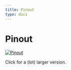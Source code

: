 ```yaml
---
title: Pinout
type: docs
---
```


# Pinout

[![Pinout](/pinout_small.png)](/pinout.png)

Click for a (lot) larger version.